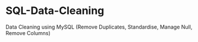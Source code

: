 # SQL-Data-Cleaning
Data Cleaning using MySQL (Remove Duplicates, Standardise, Manage Null, Remove Columns)
